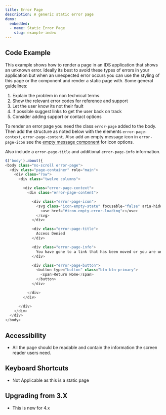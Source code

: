 ```yaml
---
title: Error Page
description: A generic static error page
demo:
  embedded:
  - name: Static Error Page
    slug: example-index
---
```


## Code Example

This example shows how to render a page in an IDS application that shows an unknown error. Ideally its best to avoid these types of errors in your application but when an unexpected error occurs you can use the styling of this page or the component and render a static page with. Some general guidelines:

1. Explain the problem in non technical terms
2. Show the relevant error codes for reference and support
3. Let the user know its not their fault
4. If possible suggest links to get the user back on track
5. Consider adding support or contact options

To render an error page you need the class `error-page` added to the body. Then add the structure as noted below with the elements `error-page-context`, `error-page-content`. Also add an empty message icon in `error-page-icon` see the [empty message component](./emptymessage) for icon options.

Also include a `error-page-title` and additional `error-page-info` information.

```javascript
$('body').about({
<body class="no-scroll error-page">
  <div class="page-container" role="main">
    <div class="row">
      <div class="twelve columns">

        <div class="error-page-context">
          <div class="error-page-content">

            <div class="error-page-icon">
              <svg class="icon-empty-state" focusable="false" aria-hidden="true" role="presentation">
                <use href="#icon-empty-error-loading"></use>
              </svg>
            </div>

            <div class="error-page-title">
              Access Denied
            </div>

            <div class="error-page-info">
              You have gone to a link that has been moved or you are unauthorized to see. (Code 401).
            </div>

            <div class="error-page-button">
              <button type="button" class="btn btn-primary">
                <span>Return Home</span>
              </button>
            </div>

          </div>
        </div>

      </div>
    </div>
  </div>
</body>
```

## Accessibility

- All the page should be readable and contain the information the screen reader users need.

## Keyboard Shortcuts

- Not Applicable as this is a static page

## Upgrading from 3.X

- This is new for 4.x
